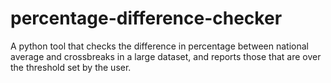 # percentage-difference-checker
A python tool that checks the difference in percentage between national average and crossbreaks in a large dataset, and reports those that are over the threshold set by the user.

